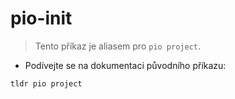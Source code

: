 # pio-init

> Tento příkaz je aliasem pro `pio project`.

- Podívejte se na dokumentaci původního příkazu:

`tldr pio project`

